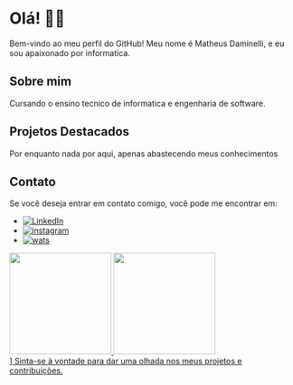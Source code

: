 # Olá! 👋👋

Bem-vindo ao meu perfil do GitHub! Meu nome é Matheus Daminelli, e eu sou apaixonado por informatica.

## Sobre mim

Cursando o ensino tecnico de informatica e engenharia de software.

## Projetos Destacados

Por enquanto nada por aqui, apenas abastecendo meus conhecimentos

## Contato

Se você deseja entrar em contato comigo, você pode me encontrar em:

- [![LinkedIn](https://img.shields.io/badge/LinkedIn-0077B5?style=for-the-badge&logo=linkedin&logoColor=white)](https://www.linkedin.com/in/matheus-augusto-daminelli-2b2088286)
- [![instagram](https://img.shields.io/badge/Instagram-E4405F?style=for-the-badge&logo=instagram&logoColor=white)](https://www.instagram.com/matheus_a._daminelli/)
- [![wats](https://img.shields.io/badge/WhatsApp-25D366?style=for-the-badge&logo=whatsapp&logoColor=white)]( https://wa.me/48991280208)


<div>
  <a href="https://github.com/arturbristot">
  <img  height="180em" src="https://github-readme-stats.vercel.app/api/top-langs/?username=arturbristot&layout=compact&theme=dracula&show_icons=true" />
  <img loading="lazy" height="180em" src="https://github-readme-stats.vercel.app/api?username=arturbristot&show_icons=true&theme=dracula&include_all_commits=true&count_private=true"/>
</div>
    ]
Sinta-se à vontade para dar uma olhada nos meus projetos e contribuições.
